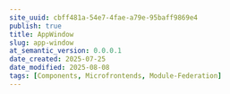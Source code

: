 ```yaml
---
site_uuid: cbff481a-54e7-4fae-a79e-95baff9869e4
publish: true
title: AppWindow
slug: app-window
at_semantic_version: 0.0.0.1
date_created: 2025-07-25
date_modified: 2025-08-08
tags: [Components, Microfrontends, Module-Federation]
---
```

